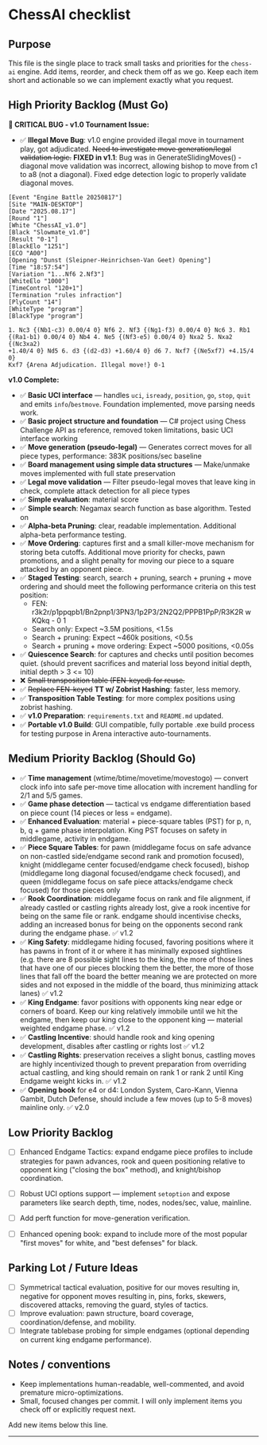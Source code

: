 # ChessAI checklist

Purpose
-------
This file is the single place to track small tasks and priorities for the
`chess-ai` engine. Add items, reorder, and check them off as we go. Keep each
item short and actionable so we can implement exactly what you request.


High Priority Backlog (Must Go)
-------------------------------

**🚨 CRITICAL BUG - v1.0 Tournament Issue:**
- ✅ **Illegal Move Bug**: v1.0 engine provided illegal move in tournament play, got adjudicated. ~~Need to investigate move generation/legal validation logic.~~ **FIXED in v1.1**: Bug was in GenerateSlidingMoves() - diagonal move validation was incorrect, allowing bishop to move from c1 to a8 (not a diagonal). Fixed edge detection logic to properly validate diagonal moves.

```
[Event "Engine Battle 20250817"]
[Site "MAIN-DESKTOP"]
[Date "2025.08.17"]
[Round "1"]
[White "ChessAI_v1.0"]
[Black "Slowmate_v1.0"]
[Result "0-1"]
[BlackElo "1251"]
[ECO "A00"]
[Opening "Dunst (Sleipner-Heinrichsen-Van Geet) Opening"]
[Time "18:57:54"]
[Variation "1...Nf6 2.Nf3"]
[WhiteElo "1000"]
[TimeControl "120+1"]
[Termination "rules infraction"]
[PlyCount "14"]
[WhiteType "program"]
[BlackType "program"]

1. Nc3 {(Nb1-c3) 0.00/4 0} Nf6 2. Nf3 {(Ng1-f3) 0.00/4 0} Nc6 3. Rb1
{(Ra1-b1) 0.00/4 0} Nb4 4. Ne5 {(Nf3-e5) 0.00/4 0} Nxa2 5. Nxa2 {(Nc3xa2)
+1.40/4 0} Nd5 6. d3 {(d2-d3) +1.60/4 0} d6 7. Nxf7 {(Ne5xf7) +4.15/4 0}
Kxf7 {Arena Adjudication. Illegal move!} 0-1
```

**v1.0 Complete:**

- ✅ **Basic UCI interface** — handles `uci`, `isready`, `position`, `go`, `stop`, `quit` and emits `info`/`bestmove`. Foundation implemented, move parsing needs work.
- ✅ **Basic project structure and foundation** — C# project using Chess Challenge API as reference, removed token limitations, basic UCI interface working
- ✅ **Move generation (pseudo-legal)** — Generates correct moves for all piece types, performance: 383K positions/sec baseline
- ✅ **Board management using simple data structures** — Make/unmake moves implemented with full state preservation
- ✅ **Legal move validation** — Filter pseudo-legal moves that leave king in check, complete attack detection for all piece types
- ✅ **Simple evaluation**: material score
- ✅ **Simple search**: Negamax search function as base algorithm. Tested on
- ✅ **Alpha-beta Pruning**: clear, readable implementation. Additional alpha-beta performance testing.
- ✅ **Move Ordering**: captures first and a small killer-move mechanism for storing beta cutoffs. Additional move priority for checks, pawn promotions, and a slight penalty for moving our piece to a square attacked by an opponent piece.
- ✅ **Staged Testing**: search, search + pruning, search + pruning + move ordering and should meet the following performance criteria on this test position:
   - FEN: r3k2r/p1ppqpb1/Bn2pnp1/3PN3/1p2P3/2N2Q2/PPPB1PpP/R3K2R w KQkq - 0 1
   - Search only: Expect ~3.5M positions, <1.5s
   - Search + pruning: Expect ~460k positions, <0.5s
   - Search + pruning + move ordering: Expect ~5000 positions, <0.05s
- ✅ **Quiescence Search**: for captures and checks until position becomes quiet. (should prevent sacrifices and material loss beyond initial depth, initial depth > 3 <= 10)
- ❌ ~~Small transposition table (FEN-keyed) for reuse.~~
- ✅ ~~Replace FEN-keyed~~ **TT w/ Zobrist Hashing**: faster, less memory.
- ✅ **Transposition Table Testing**: for more complex positions using zobrist hashing.
- ✅ **v1.0 Preparation**: `requirements.txt` and `README.md` updated.
- ✅ **Portable v1.0 Build**: GUI compatible, fully portable .exe build process for testing purpose in Arena interactive auto-tournaments.

Medium Priority Backlog (Should Go)
-----------------------------------

- ✅ **Time management** (wtime/btime/movetime/movestogo) — convert clock info into safe per-move time allocation with increment handling for 2/1 and 5/5 games.
- ✅ **Game phase detection** — tactical vs endgame differentiation based on piece count (14 pieces or less = endgame).
- ✅ **Enhanced Evaluation**: material + piece-square tables (PST) for p, n, b, q + game phase interpolation. King PST focuses on safety in middlegame, activity in endgame.
- ✅ **Piece Square Tables**: for pawn (middlegame focus on safe advance on non-castled side/endgame second rank and promotion focused), knight (middlegame center focused/endgame check focused), bishop (middlegame long diagonal focused/endgame check focused), and queen (middlegame focus on safe piece attacks/endgame check focused) for those pieces only
- ✅ **Rook Coordination**: middlegame focus on rank and file alignment, if already castled or castling rights already lost, give a rook incentive for being on the same file or rank. endgame should incentivise checks, adding an increased bonus for being on the opponents second rank during the endgame phase. ✅ v1.2
- ✅ **King Safety**: middlegame hiding focused, favoring positions where it has pawns in front of it or where it has minimally exposed sightlines (e.g. there are 8 possible sight lines to the king, the more of those lines that have one of our pieces blocking them the better, the more of those lines that fall off the board the better meaning we are protected on more sides and not exposed in the middle of the board, thus minimizing attack lanes) ✅ v1.2
- ✅ **King Endgame**: favor positions with opponents king near edge or corners of board. Keep our king relatively immobile until we hit the endgame, then keep our king close to the opponent king — material weighted endgame phase. ✅ v1.2
- ✅ **Castling Incentive**: should handle rook and king opening development, disables after castling or rights lost ✅ v1.2
- ✅ **Castling Rights**: preservation receives a slight bonus, castling moves are highly incentivized though to prevent preparation from overriding actual castling, and king should remain on rank 1 or rank 2 until King Endgame weight kicks in. ✅ v1.2
- ✅ **Opening book** for e4 or d4: London System, Caro-Kann, Vienna Gambit, Dutch Defense, should include a few moves (up to 5-8 moves) mainline only. ✅ v2.0

Low Priority Backlog
--------------------
- [ ] Enhanced Endgame Tactics: expand endgame piece profiles to include strategies for pawn advances, rook and queen positioning relative to opponent king ("closing the box" method), and knight/bishop coordination.
- [ ] Robust UCI options support — implement `setoption` and expose parameters like search depth, time, nodes, nodes/sec, value, mainline.
- [ ] Add perft function for move-generation verification.
- [ ] Enhanced opening book: expand to include more of the most popular "first moves" for white, and "best defenses" for black.


Parking Lot / Future Ideas
--------------------------

- [ ] Symmetrical tactical evaluation, positive for our moves resulting in, negative for opponent moves resulting in, pins, forks, skewers, discovered attacks, removing the guard, styles of tactics.
- [ ] Improve evaluation: pawn structure, board coverage, coordination/defense, and mobility.
- [ ] Integrate tablebase probing for simple endgames (optional depending on current king endgame performance).

Notes / conventions
-------------------
- Keep implementations human-readable, well-commented, and avoid premature micro-optimizations.
- Small, focused changes per commit. I will only implement items you check off or explicitly request next.

Add new items below this line.

----------------------------------------

